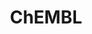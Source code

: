 ---
layout: default
bigquery: https://console.cloud.google.com/bigquery?p=patents-public-data&d=ebi_chembl&page=dataset
citation: '"The ChEMBL database in 2017." Anna Gaulton, Anne Hersey, Michał Nowotka,
  A Patrícia Bento, Jon Chambers, David Mendez, Prudence Mutowo, Francis Atkinson,
  Louisa J Bellis, Elena Cibrián-Uhalte, Mark Davies, Nathan Dedman, Anneli Karlsson,
  María Paula Magariños, John P Overington, George Papadatos, Ines Smit, Andrew R
  Leach Nucleic acids Research (2017) 45 (Database Issue), D945-D954'
contributors: European Bioinformatics Institute
cost: None
description: ChEMBL Data is a manually curated database of small molecules used in
  drug discovery, including information about existing patented drugs.
documentation: 'schema: https://www.ebi.ac.uk/chembl/db_schema


  '
last_edit: 04/11/2022, 23:44:49
location: https://console.cloud.google.com/marketplace/product/google_patents_public_datasets/chembl
maintained_by: EMBL-EBI, an outstation of European Molecular Biology Laboratory
related_publications: '

  ChEMBL: towards direct deposition of bioassay data.


  Mendez D, Gaulton A, Bento AP, Chambers J, De Veij M, Félix E, Magariños MP, Mosquera
  JF, Mutowo P, Nowotka M, Gordillo-Marañón M, Hunter F, Junco L, Mugumbate G, Rodriguez-Lopez
  M, Atkinson F, Bosc N, Radoux CJ, Segura-Cabrera A, Hersey A, Leach AR.


  — Nucleic Acids Res. 2019; 47(D1):D930-D940. doi: 10.1093/nar/gky1075

  '
schema_fields:
- published_units
- component_id
- ddd_admr
- major_class
- relation
- level5
- mc_target_accession
- record_id
- ddd_id
- curation_comment
- patent_no
- published_type
- molecule_type
- delist_flag
- uberon_id
- mesh_heading
- short_name
- ddd_comment
- usan_substem
- parameter_value
- std_act_id
- assay_id
- curated_by
- idx
- frac_class_id
- frac_code
- bao_format
- molecular_species
- value
- predbind_id
- component_type
- protein_class_desc
- orig_description
- l4
- submission_date
- standard_upper_value
- availability_type
- mw_monoisotopic
- cpd_str_alert_id
- confidence
- db_version
- variant_id
- lle
- acd_logp
- met_conversion
- alert_set_id
- previous_company
- mol_atc_id
- updated_by
- cell_id
- drug_product_flag
- applicant_full_name
- assay_category
- ingredient
- canonical_smiles
- assay_test_type
- num_ro5_violations
- assay_class_id
- bao_endpoint
- normal_range_max
- target_desc
- nda_type
- tissue_id
- formulation_id
- aidx
- last_page
- efo_term
- target_type
- molsyn_id
- binding_site_comment
- site_residues
- source_domain_id
- direct_interaction
- db_source
- syn_type
- ref_id
- acd_most_apka
- publication_number
- class_level
- domain_description
- structure_type
- targcomp_id
- product_id
- irac_class_id
- doi
- num_alerts
- src_description
- prediction_method
- assay_tax_id
- potential_duplicate
- set_name
- go_id
- cidx
- qed_weighted
- standard_flag
- parent_molregno
- normal_range_min
- cell_name
- warning_class
- cx_logd
- bao_id
- hbd_lipinski
- metabolite_record_id
- hrac_class_id
- stat
- ad_type
- parameter_type
- assay_organism
- country
- research_stem
- assay_cell_type
- sequence
- status
- prod_pat_id
- mol_frac_id
- withdrawn_flag
- active_ingredient
- mechanism_comment
- warning_id
- standard_inchi_key
- smarts
- entity_id
- assay_strain
- compsyn_id
- assay_subcellular_fraction
- stem_class
- max_phase_for_ind
- action_type
- organism
- smid
- src_assay_id
- trade_name
- usan_stem_definition
- helm_notation
- chembl_id
- mc_tax_id
- target_mapping
- site_name
- cx_logp
- protein_class_synonym
- published_value
- doc_id
- acd_logd
- site_id
- alert_name
- drugind_id
- who_name
- ddd_units
- cell_source_organism
- authors
- natural_product
- first_in_class
- prodrug
- oral
- mc_target_type
- assay_source
- description
- usan_stem_id
- inorganic_flag
- src_id
- path
- sequence_md5sum
- indref_id
- level2_description
- doc_type
- year
- oc_id
- aromatic_rings
- hba
- mecref_id
- protclasssyn_id
- cell_source_tissue
- patent_id
- priority
- bto_id
- source
- level3
- domain_name
- rgid
- start_position
- mw_freebase
- l3
- enzyme_tid
- component_synonym
- level1
- first_approval
- level1_description
- max_phase
- mechanism_of_action
- dosage_form
- comments
- job_id
- isoform
- name
- mc_target_name
- definition
- mol_irac_id
- cell_source_tax_id
- stem
- warning_type
- acd_most_bpka
- who_extra
- warning_description
- chirality
- standard_relation
- sei
- metref_id
- compound_key
- full_mwt
- patent_expire_date
- ridx
- downgraded
- innovator_company
- parent_type
- l2
- abstract
- co_stem_id
- strength
- ro3_pass
- journal
- le
- species_group_flag
- molecular_mechanism
- pchembl_value
- activity_id
- warning_country
- pathway_id
- data_validity_comment
- protein_class_id
- cell_description
- heavy_atoms
- parent_go_id
- irac_code
- warning_year
- res_stem_id
- alert_id
- chebi_par_id
- pref_name
- parenteral
- warnref_id
- assay_desc
- toid
- uo_units
- activity_comment
- src_compound_id
- mec_id
- tid
- polymer_flag
- l6
- compd_id
- cl_lincs_id
- atc_code
- mol_hrac_id
- hba_lipinski
- sitecomp_id
- assay_tissue
- ref_url
- clo_id
- black_box_warning
- withdrawn_year
- related_tid
- usan_year
- domain_id
- full_molformula
- synonyms
- cx_most_bpka
- company
- l8
- targrel_id
- first_page
- domain_type
- standard_inchi
- usan_stem
- text_value
- type
- entity_type
- comp_class_id
- cellosaurus_id
- drug_substance_flag
- therapeutic_flag
- indication_class
- l5
- disease_efficacy
- src_short_name
- comp_go_id
- volume
- mc_organism
- standard_type
- version
- homologue
- mesh_id
- biocomp_id
- pubmed_id
- tbl
- topical
- mutation
- ap_id
- end_position
- bei
- withdrawn_reason
- withdrawn_country
- qudt_units
- assay_param_id
- l1
- log_id
- aspect
- published_relation
- relationship_desc
- cell_ontology_id
- assay_type
- level2
- selectivity_comment
- ref_type
- title
- label
- tax_id
- upper_value
- units
- route
- subgroup
- ass_cls_map_id
- actsm_id
- compound_name
- level4_description
- enzyme_name
- standard_text_value
- result_flag
- num_lipinski_ro5_violations
- dosed_ingredient
- relationship
- approval_date
- issue
- level4
- met_comment
- met_id
- class_type
- tid_fixed
- creation_date
- activity_count
- accession
- psa
- alogp
- cx_most_apka
- patent_use_code
- molregno
- efo_id
- l7
- hbd
- level3_description
- substrate_record_id
- confidence_score
- standard_units
- pathway_key
- withdrawn_class
- annotation
- ddd_value
- hrac_code
- updated_on
- parent_id
- active_molregno
- last_active
- molfile
- drug_record_id
- caloha_id
- as_id
- standard_value
- relationship_type
- rtb
shortname: chembl
tags:
- biotechnology
- health
- chemical
- bioinformatics
- medical
terms_of_use: CC BY-SA 3.0
title: ChEMBL
uuid: e232a192-965c-4ec9-904c-155b6dfe56c5
---